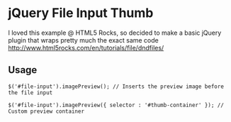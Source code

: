 jQuery File Input Thumb
=======================

I loved this example @ HTML5 Rocks, so decided to make a basic jQuery plugin that wraps pretty much the exact same code
http://www.html5rocks.com/en/tutorials/file/dndfiles/ 

Usage
-----

    $('#file-input').imagePreview(); // Inserts the preview image before the file input
   
    $('#file-input').imagePreview({ selector : '#thumb-container' }); // Custom preview container